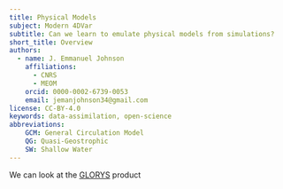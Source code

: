 ```yaml
---
title: Physical Models
subject: Modern 4DVar
subtitle: Can we learn to emulate physical models from simulations?
short_title: Overview
authors:
  - name: J. Emmanuel Johnson
    affiliations:
      - CNRS
      - MEOM
    orcid: 0000-0002-6739-0053
    email: jemanjohnson34@gmail.com
license: CC-BY-4.0
keywords: data-assimilation, open-science
abbreviations:
    GCM: General Circulation Model
    QG: Quasi-Geostrophic
    SW: Shallow Water
---
```


We can look at the [GLORYS](https://www.mercator-ocean.eu/en/ocean-science/glorys/) product